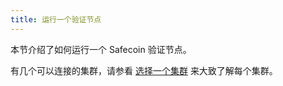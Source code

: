 ```yaml
---
title: 运行一个验证节点
---
```


本节介绍了如何运行一个 Safecoin 验证节点。

有几个可以连接的集群，请参看 [选择一个集群](cli/choose-a-cluster.md) 来大致了解每个集群。
